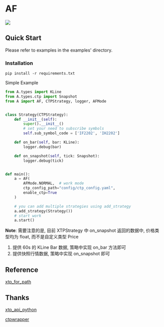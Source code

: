 # AF

![](https://img.shields.io/badge/python-3.9%2B-green)

## Quick Start

Please refer to examples in the examples' directory.

### Installation

```shell
pip install -r requirements.txt
```

Simple Example

```python
from A.types import KLine
from A.types.ctp import Snapshot
from A import AF, CTPStrategy, logger, AFMode


class Strategy(CTPStrategy):
    def __init__(self):
        super().__init__()
        # set your need to subscribe symbols
        self.sub_symbol_code = ['IF2202', 'IH2202']

    def on_bar(self, bar: KLine):
        logger.debug(bar)

    def on_snapshot(self, tick: Snapshot):
        logger.debug(tick)


def main():
    a = AF(
        AFMode.NORMAL,  # work mode
        ctp_config_path="config/ctp_config.yaml",
        enable_ctp=True
    )

    # you can add multiple strategies using add_strategy
    a.add_strategy(Strategy())
    # start work
    a.start()
```

**Note**: 需要注意的是, 目前 XTPStrategy 中 on_snapshot 返回的数据中, 价格类型均为 float, 而不是自定义类型 Price

1. 提供 60s 的 KLine Bar 数据, 策略中实现 on_bar 方法即可
2. 提供快照行情数据, 策略中实现 on_snapshot 即可

## Reference

[xtp_for_path](https://github.com/ZCKun/xtp-for-python)

## Thanks

[xtp_api_python](https://github.com/ztsec/xtp_api_python)

[ctpwrapper](https://github.com/nooperpudd/ctpwrapper)